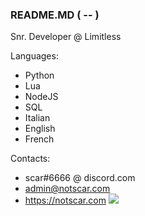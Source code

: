 ### README.MD ( -- )


Snr. Developer @ Limitless

Languages:
- Python
- Lua
- NodeJS
- SQL
- Italian
- English
- French

Contacts:
- scar#6666 @ discord.com
- admin@notscar.com
- https://notscar.com
![](https://github.com/NotScar/test/blob/master/generated/overview.svg)
